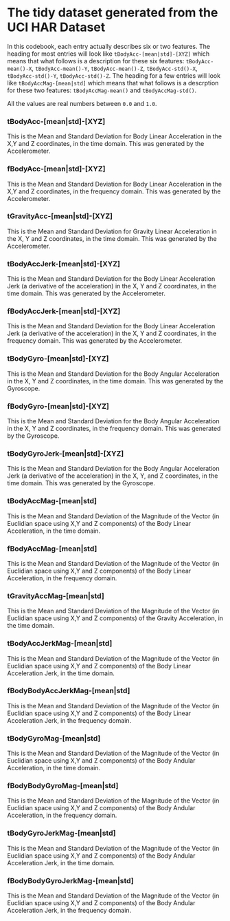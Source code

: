 # The tidy dataset generated from the UCI HAR Dataset

In this codebook, each entry actually describes six or two features. The heading for most entries will look like `tBodyAcc-[mean|std]-[XYZ]` which means that what follows is a description for these six features:  `tBodyAcc-mean()-X`, `tBodyAcc-mean()-Y`, `tBodyAcc-mean()-Z`, `tBodyAcc-std()-X`, `tBodyAcc-std()-Y`, `tBodyAcc-std()-Z`. The heading for a few entries will look like `tBodyAccMag-[mean|std]` which means that what follows is a descrption for these two features: `tBodyAccMag-mean()` and `tBodyAccMag-std()`.

All the values are real numbers between `0.0` and `1.0`.

### tBodyAcc-[mean|std]-[XYZ]

This is the Mean and Standard Deviation for Body Linear Acceleration in the X,Y and Z coordinates, in the time domain. This was generated by the Accelerometer.

### fBodyAcc-[mean|std]-[XYZ]

This is the Mean and Standard Deviation for Body Linear Acceleration in the X,Y and Z coordinates, in the frequency domain. This was generated by the Accelerometer.

### tGravityAcc-[mean|std]-[XYZ]

This is the Mean and Standard Deviation for Gravity Linear Acceleration in the X, Y and Z coordinates, in the time domain. This was generated by the Accelerometer.

### tBodyAccJerk-[mean|std]-[XYZ]

This is the Mean and Standard Deviation for the Body Linear Acceleration Jerk (a derivative of the acceleration) in the X, Y and Z coordinates, in the time domain. This was generated by the Accelerometer.

### fBodyAccJerk-[mean|std]-[XYZ]

This is the Mean and Standard Deviation for the Body Linear Acceleration Jerk (a derivative of the acceleration) in the X, Y and Z coordinates, in the frequency domain. This was generated by the Accelerometer.

### tBodyGyro-[mean|std]-[XYZ]

This is the Mean and Standard Deviation for the Body Angular Acceleration in the X, Y and Z coordinates, in the time domain. This was generated by the Gyroscope.

### fBodyGyro-[mean|std]-[XYZ]

This is the Mean and Standard Deviation for the Body Angular Acceleration in the X, Y and Z coordinates, in the frequency domain. This was generated by the Gyroscope.

### tBodyGyroJerk-[mean|std]-[XYZ]

This is the Mean and Standard Deviation for the Body Angular Acceleration Jerk (a derivative of the acceleration) in the X, Y, and Z coordinates, in the time domain. This was generated by the Gyroscope.

### tBodyAccMag-[mean|std]

This is the Mean and Standard Deviation of the Magnitude of the Vector (in Euclidian space using X,Y and Z components) of the Body Linear Acceleration, in the time domain.

### fBodyAccMag-[mean|std]

This is the Mean and Standard Deviation of the Magnitude of the Vector (in Euclidian space using X,Y and Z components) of the Body Linear Acceleration, in the frequency domain.

### tGravityAccMag-[mean|std]

This is the Mean and Standard Deviation of the Magnitude of the Vector (in Euclidian space using X,Y and Z components) of the Gravity Acceleration, in the time domain.

### tBodyAccJerkMag-[mean|std]

This is the Mean and Standard Deviation of the Magnitude of the Vector (in Euclidian space using X,Y and Z components) of the Body Linear Acceleration Jerk, in the time domain.

### fBodyBodyAccJerkMag-[mean|std]

This is the Mean and Standard Deviation of the Magnitude of the Vector (in Euclidian space using X,Y and Z components) of the Body Linear Acceleration Jerk, in the frequency domain.

### tBodyGyroMag-[mean|std]

This is the Mean and Standard Deviation of the Magnitude of the Vector (in Euclidian space using X,Y and Z components) of the Body Andular Acceleration, in the time domain.

### fBodyBodyGyroMag-[mean|std]

This is the Mean and Standard Deviation of the Magnitude of the Vector (in Euclidian space using X,Y and Z components) of the Body Andular Acceleration, in the frequency domain.

### tBodyGyroJerkMag-[mean|std]

This is the Mean and Standard Deviation of the Magnitude of the Vector (in Euclidian space using X,Y and Z components) of the Body Andular Acceleration Jerk, in the time domain.

### fBodyBodyGyroJerkMag-[mean|std]

This is the Mean and Standard Deviation of the Magnitude of the Vector (in Euclidian space using X,Y and Z components) of the Body Andular Acceleration Jerk, in the frequency domain.